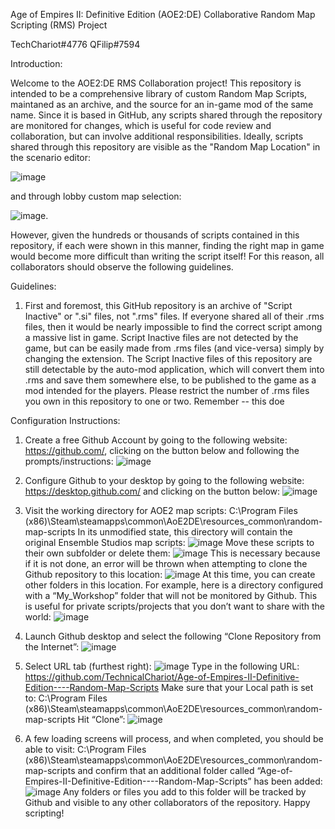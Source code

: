 Age of Empires II: Definitive Edition (AOE2:DE)
Collaborative Random Map Scripting (RMS) Project

TechChariot#4776
QFilip#7594


Introduction:

Welcome to the AOE2:DE RMS Collaboration project! This repository is intended to be a comprehensive library of custom Random Map Scripts, maintaned as an archive, and the source for an in-game mod of the same name. Since it is based in GitHub, any scripts shared through the repository are monitored for changes, which is useful for code review and collaboration, but can involve additional responsibilities. Ideally, scripts shared through this repository are visible as the "Random Map Location" in the scenario editor:

![image](https://user-images.githubusercontent.com/115369420/195188704-9df23df3-3f3d-45f6-8793-ebef0d36fb38.png) 

and through lobby custom map selection:
 
![image](https://user-images.githubusercontent.com/115369420/195189829-b59a3e71-a014-4c81-89aa-602594adca95.png). 

However, given the hundreds or thousands of scripts contained in this repository, if each were shown in this manner, finding the right map in game would become more difficult than writing the script itself! For this reason, all collaborators should observe the following guidelines.

Guidelines:

1) First and foremost, this GitHub repository is an archive of "Script Inactive" or ".si" files, not ".rms" files. If everyone shared all of their .rms files, then it would be nearly impossible to find the correct script among a massive list in game. Script Inactive files are not detected by the game, but can be easily made from .rms files (and vice-versa) simply by changing the extension. The Script Inactive files of this repository are still detectable by the auto-mod application, which will convert them into .rms and save them somewhere else, to be published to the game as a mod intended for the players. Please restrict the number of .rms files you own in this repository to one or two. Remember -- this doe






Configuration Instructions:

1) Create a free Github Account by going to the following website: https://github.com/, clicking on the button below and following the  prompts/instructions:
![image](https://user-images.githubusercontent.com/115369420/194990488-0ea840ee-bf04-4c92-a261-27658236f0cb.png)

2) Configure Github to your desktop by going to the following website: https://desktop.github.com/ and clicking on the button below:
![image](https://user-images.githubusercontent.com/115369420/194990520-1cbc95de-5c1d-4797-9a88-ccd5df84eebb.png)

3) Visit the working directory for AOE2 map scripts: C:\Program Files (x86)\Steam\steamapps\common\AoE2DE\resources_common\random-map-scripts
In its unmodified state, this directory will contain the original Ensemble Studios map scripts:
![image](https://user-images.githubusercontent.com/115369420/194990628-ddad0474-db8e-466c-9363-1116ea14971a.png)
Move these scripts to their own subfolder or delete them:
![image](https://user-images.githubusercontent.com/115369420/194990722-2f4b7907-fb7f-4294-a4c0-cd83ba10518f.png)
This is necessary because if it is not done, an error will be thrown when attempting to clone the Github repository to this location:
![image](https://user-images.githubusercontent.com/115369420/194990782-6b77ae3d-06e7-48cf-9cd6-609fa173c44f.png)
At this time, you can create other folders in this location. For example, here is a directory configured with a “My_Workshop” folder that will not be monitored by Github. This is useful for private scripts/projects that you don’t want to share with the world: 
![image](https://user-images.githubusercontent.com/115369420/194990849-53918569-bc76-4286-aa11-2d7da6ecffb9.png)

4) Launch Github desktop and select the following “Clone Repository from the Internet”:
![image](https://user-images.githubusercontent.com/115369420/194990918-7d129d19-210f-44ab-84da-dec0d58a61a7.png)

5) Select URL tab (furthest right):
![image](https://user-images.githubusercontent.com/115369420/194991629-52762be0-5041-495f-934e-f9ff5f8d6bb2.png)
Type in the following URL: https://github.com/TechnicalChariot/Age-of-Empires-II-Definitive-Edition----Random-Map-Scripts
Make sure that your Local path is set to: C:\Program Files (x86)\Steam\steamapps\common\AoE2DE\resources\_common\random-map-scripts 
Hit “Clone”:
![image](https://user-images.githubusercontent.com/115369420/194993244-b59f61aa-80eb-4619-accc-83f44185efda.png)
  
6) A few loading screens will process, and when completed, you should be able to visit:  C:\Program Files (x86)\Steam\steamapps\common\AoE2DE\resources_common\random-map-scripts and confirm that an additional folder called “Age-of-Empires-II-Definitive-Edition----Random-Map-Scripts” has been added:
![image](https://user-images.githubusercontent.com/115369420/194993716-a83da5d6-69d8-49f6-80fc-866a374c8484.png)
Any folders or files you add to this folder will be tracked by Github and visible to any other collaborators of the repository. Happy scripting!
